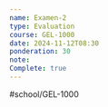 ```yaml
---
name: Examen-2
type: Evaluation
course: GEL-1000
date: 2024-11-12T08:30
ponderation: 30
note:
Complete: true
---
```

#school/GEL-1000  
